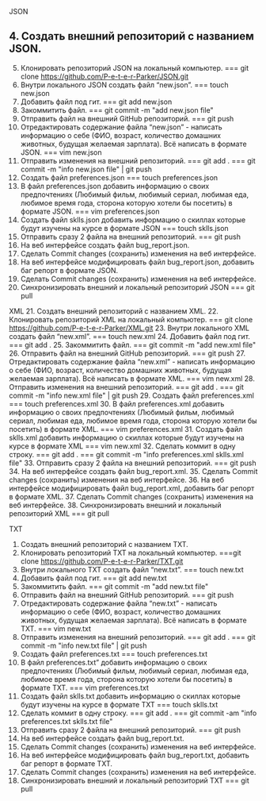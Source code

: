 JSON
 ## 4. Создать внешний репозиторий c названием JSON. 
 5. Клонировать репозиторий JSON на локальный компьютер. === git clone https://github.com/P-e-t-e-r-Parker/JSON.git
 6. Внутри локального JSON создать файл “new.json”.  === touch new.json
 7. Добавить файл под гит.   === git add new.json
 8. Закоммитить файл. === git commit -m "add new.json file"
 9. Отправить файл на внешний GitHub репозиторий. === git push
 10. Отредактировать содержание файла “new.json” - написать информацию о себе (ФИО, возраст, количество домашних животных, будущая желаемая зарплата). Всё написать в формате JSON. === vim new.json
 11. Отправить изменения на внешний репозиторий. 
	=== git add . 
	=== git commit -m "info new.json file" | git push
 12. Создать файл preferences.json === touch preferences.json 
 13. В файл preferences.json добавить информацию о своих предпочтениях (Любимый фильм, любимый сериал, любимая еда, любимое время года, сторона которую хотели бы посетить) в формате JSON. === vim preferences.json
 14. Создать файл sklls.json добавить информацию о скиллах которые будут изучены на курсе в формате JSON === touch sklls.json
 15. Отправить сразу 2 файла на внешний репозиторий. === git push
 16. На веб интерфейсе создать файл bug_report.json.
 17. Сделать Commit changes (сохранить) изменения на веб интерфейсе.
 18. На веб интерфейсе модифицировать файл bug_report.json, добавить баг репорт в формате JSON.
 19. Сделать Commit changes (сохранить) изменения на веб интерфейсе.
 20. Синхронизировать внешний и локальный репозиторий JSON === git pull


XML
 21. Создать внешний репозиторий c названием XML.
 22. Клонировать репозиторий XML на локальный компьютер. === git clone https://github.com/P-e-t-e-r-Parker/XML.git
 23. Внутри локального XML создать файл “new.xml”. === touch new.xml
 24. Добавить файл под гит. === git add .
 25. Закоммитить файл. === git commit -m "add new.xml file"
 26. Отправить файл на внешний GitHub репозиторий. === git push
 27. Отредактировать содержание файла “new.xml” - написать информацию о себе (ФИО, возраст, количество домашних животных, будущая желаемая зарплата). Всё написать в формате XML. === vim new.xml
 28. Отправить изменения на внешний репозиторий. 
	=== git add . 
	=== git commit -m "info new.xml file" | git push
 29. Создать файл preferences.xml === touch preferences.xml
 30. В файл preferences.xml добавить информацию о своих предпочтениях (Любимый фильм, любимый сериал, любимая еда, любимое время года, сторона которую хотели бы посетить) в формате XML. === vim preferences.xml
 31. Создать файл sklls.xml добавить информацию о скиллах которые будут изучены на курсе в формате XML === vim new.xml
 32. Сделать коммит в одну строку. 
	=== git add . 
	=== git commit -m "info preferences.xml sklls.xml file"
 33. Отправить сразу 2 файла на внешний репозиторий. === git push
 34. На веб интерфейсе создать файл bug_report.xml.
 35. Сделать Commit changes (сохранить) изменения на веб интерфейсе.
 36. На веб интерфейсе модифицировать файл bug_report.xml, добавить баг репорт в формате XML.
 37. Сделать Commit changes (сохранить) изменения на веб интерфейсе.
 38. Синхронизировать внешний и локальный репозиторий XML === git pull


TXT
 1. Создать внешний репозиторий c названием TXT. 
 2. Клонировать репозиторий TXT на локальный компьютер.  ===git clone https://github.com/P-e-t-e-r-Parker/TXT.git
 3. Внутри локального TXT создать файл “new.txt”. === touch new.txt
 4. Добавить файл под гит. === git add new.txt
 5. Закоммитить файл. === git commit -m "add new.txt file"
 6. Отправить файл на внешний GitHub репозиторий. === git push
 7. Отредактировать содержание файла “new.txt” - написать информацию о себе (ФИО, возраст, количество домашних животных, будущая желаемая зарплата). Всё написать в формате TXT. === vim new.txt
 8. Отправить изменения на внешний репозиторий. 
	=== git add .
	=== git commit -m "info new.txt file" | git push
 9. Создать файл preferences.txt === touch preferences.txt
 10. В файл preferences.txt” добавить информацию о своих предпочтениях (Любимый фильм, любимый сериал, любимая еда, любимое время года, сторона которую хотели бы посетить) в формате TXT. === vim preferences.txt
 11. Создать файл sklls.txt добавить информацию о скиллах которые будут изучены на курсе в формате TXT === touch sklls.txt
 12. Сделать коммит в одну строку. 
	=== git add .
	=== git commit -am "info preferences.txt sklls.txt file"
 13. Отправить сразу 2 файла на внешний репозиторий.  === git push
 14. На веб интерфейсе создать файл bug_report.txt.
 15. Сделать Commit changes (сохранить) изменения на веб интерфейсе.
 16. На веб интерфейсе модифицировать файл bug_report.txt, добавить баг репорт в формате TXT.
 17. Сделать Commit changes (сохранить) изменения на веб интерфейсе.
 18. Синхронизировать внешний и локальный репозиторий TXT  === git pull
